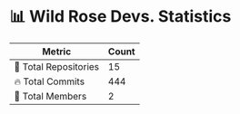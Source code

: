 # 📊 Wild Rose Devs. Statistics

| Metric            | Count |
|------------------|------|
| 📂 Total Repositories | 15 |
| 🔥 Total Commits   | 444 |
| 👥 Total Members   | 2 |

